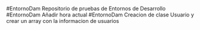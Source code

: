 #EntornoDam
Repositorio de pruebas de Entornos de Desarrollo 
#EntornoDam
Añadir hora actual
#EntornoDam
Creacion de clase Usuario y crear un array con la informacion de usuarios

